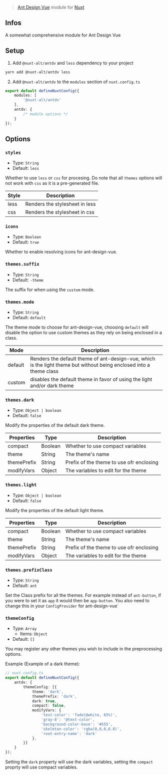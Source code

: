 > [Ant Design Vue](https://antdv.com) module for [Nuxt](https://nuxt.com)

## Infos
A somewhat comprehensive module for Ant Design Vue

## Setup

1. Add `@nuxt-alt/antdv` and `less` dependency to your project

```bash
yarn add @nuxt-alt/antdv less
```

2. Add `@nuxt-alt/antdv` to the `modules` section of `nuxt.config.ts`

```ts
export default defineNuxtConfig({
    modules: [
        '@nuxt-alt/antdv'
    ],
    antdv: {
        /* module options */
    }
});

```

## Options

### `styles`

- Type: `String`
- Default: `less`

Whether to use `less` or `css` for procesing. Do note that all `themes` options will not work with `css` as it is a pre-generated file.

| Style | Description |
| --- | --- |
| less | Renders the stylesheet in less |
| css | Renders the stylesheet in css |

### `icons`

- Type: `Boolean`
- Default: `true`

Whether to enable resolving icons for ant-design-vue.

### `themes.suffix`

- Type: `String`
- Default: `-theme`

The suffix for when using the `custom` mode.

### `themes.mode`

- Type: `String`
- Default: `default`

The theme mode to choose for ant-design-vue, choosing `default` will disable the option to use custom themes as they rely on being enclosed in a class.

| Mode | Description |
| --- | --- |
| default | Renders the default theme of ant-design-vue, which is the light theme but without being enclosed into a theme class |
| custom | disables the default theme in favor of using the light and/or dark theme |

### `themes.dark`

- Type: `Object | boolean`
- Default: `false`

Modify the properties of the default dark theme.

| Properties | Type | Description |
| --- | --- | --- |
| compact | Boolean | Whether to use compact variables |
| theme | String | The theme's name |
| themePrefix | String | Prefix of the theme to use ofr enclosing |
| modifyVars | Object | The variables to edit for the theme |

### `themes.light`

- Type: `Object | boolean`
- Default: `false`

Modify the properties of the default light theme.

| Properties | Type | Description |
| --- | --- | --- |
| compact | Boolean | Whether to use compact variables |
| theme | String | The theme's name |
| themePrefix | String | Prefix of the theme to use ofr enclosing |
| modifyVars | Object | The variables to edit for the theme |

### `themes.prefixClass`

- Type: `String`
- Default: `ant`

Set the Class prefix for all the themes. For example instead of `ant-button`, if you were to set it as `app` it would then be `app-button`. You also need to change this in your `ConfigProvider` for ant-design-vue`

### `themeConfig`

- Type: `Array`
  - Items: `Object`
- Default: `[]`

You may register any other themes you wish to include in the preprocessing options.

Example (Example of a dark theme): 

```ts
// nuxt.config.ts
export default defineNuxtConfig({
    antdv: {
        themeConfig: [{
            theme: 'dark',
            themePrefix: 'dark',
            dark: true,
            compact: false,
            modifyVars: {
                'text-color': 'fade(@white, 65%)',
                'gray-8': '@text-color',
                'background-color-base': '#555',
                'skeleton-color': 'rgba(0,0,0,0.8)',
                'root-entry-name': 'dark'
            },
        }]
    }
});
```

Setting the `dark` property will use the dark variables, setting the `compact` proprty will use compact variables.
